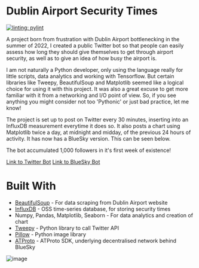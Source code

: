 # Dublin Airport Security Times

[![linting: pylint](https://img.shields.io/badge/linting-pylint-yellowgreen)](https://github.com/ryandeering/DASecurityTimes/actions)

A project born from frustration with Dublin Airport bottlenecking in the summer of 2022, I created a public Twitter bot so that people can easily assess how long they should give themselves to get through airport security, as well as to give an idea of how busy the airport is. 

I am not naturally a Python developer, only using the language really for little scripts, data analytics and working with Tensorflow. But certain libraries like Tweepy, BeautifulSoup and Matplotlib seemed like a logical choice for using it with this project. It was also a great excuse to get more familiar with it from a networking and I/O point of view. So, if you see anything you might consider not too 'Pythonic' or just bad practice, let me know!

The project is set up to post on Twitter every 30 minutes, inserting into an InfluxDB measurement everytime it does so. It also posts a chart using Matplotlib twice a day, at midnight and midday, of the previous 24 hours of activity. It has now has a BlueSky version. This can be seen below.

The bot accumulated 1,000 followers in it's first week of existence!

[Link to Twitter Bot](https://twitter.com/DASecurityTimes)
[Link to BlueSky Bot](https://bsky.app/profile/dasecuritytimes.bsky.social)

<h1> Built With </h1>

* [BeautifulSoup](https://www.crummy.com/software/BeautifulSoup/bs4/doc/) - For data scraping from Dublin Airport website
* [InfluxDB](https://docs.influxdata.com/influxdb/v1.8/) - OSS time-series database, for storing security times
* Numpy, Pandas, Matplotlib, Seaborn - For data analytics and creation of chart
* [Tweepy](https://www.tweepy.org/) - Python library to call Twitter API
* [Pillow](https://pillow.readthedocs.io/en/stable/) - Python image library
* [ATProto](https://atproto.blue/en/latest/) - ATProto SDK, underlying decentralised network behind BlueSky

![image](https://user-images.githubusercontent.com/37181720/174308996-703472b3-58af-4412-9573-d0c0225dc62e.png)
